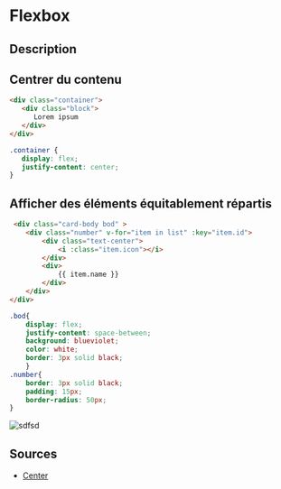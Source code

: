 # Flexbox

## Description


## Centrer du contenu

```html
<div class="container">
   <div class="block">
      Lorem ipsum
   </div>
</div>
```

```css
.container {
   display: flex;
   justify-content: center;
}
```

## Afficher des éléments équitablement répartis 

```html
 <div class="card-body bod" >
    <div class="number" v-for="item in list" :key="item.id">
        <div class="text-center">
            <i :class="item.icon"></i>
        </div>
        <div>
            {{ item.name }}
        </div>
    </div>
</div>
```

```css
.bod{
    display: flex;
    justify-content: space-between;
    background: blueviolet;
    color: white;
    border: 3px solid black;
    }
.number{
    border: 3px solid black;
    padding: 15px;
    border-radius: 50px;
}
```

![sdfsd]('http://mydash.yonkou.info/storage/Modules/Medias/Images/0/img1.png')


## Sources

* [Center](https://www.design-fluide.com/02-08-2018/centrer-horizontalement-flexbox/)
